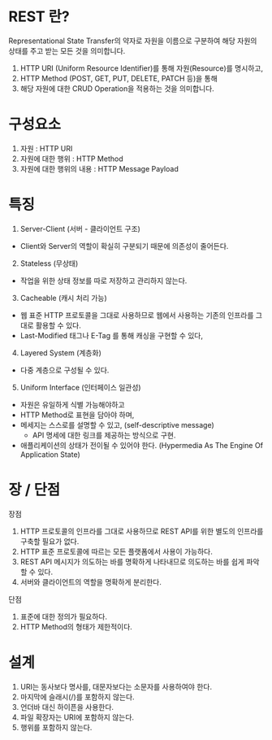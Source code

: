 # REST 란?
Representational State Transfer의 약자로 자원을 이름으로 구분하여 해당 자원의 상태를 주고 받는 모든 것을 의미합니다.
1. HTTP URI (Uniform Resource Identifier)를 통해 자원(Resource)를 명시하고,
2. HTTP Method (POST, GET, PUT, DELETE, PATCH 등)을 통해
3. 해당 자원에 대한 CRUD Operation을 적용하는 것을 의미합니다.

# 구성요소
1. 자원 : HTTP URI
2. 자원에 대한 행위 : HTTP Method
3. 자원에 대한 행위의 내용 : HTTP Message Payload

# 특징
1. Server-Client (서버 - 클라이언트 구조)
- Client와 Server의 역할이 확실히 구분되기 때문에 의존성이 줄어든다.
2. Stateless (무상태)
- 작업을 위한 상태 정보를 따로 저장하고 관리하지 않는다.
3. Cacheable (캐시 처리 가능)
- 웹 표준 HTTP 프로토콜을 그대로 사용하므로 웹에서 사용하는 기존의 인프라를 그대로 활용할 수 있다.
- Last-Modified 태그나 E-Tag 를 통해 캐싱을 구현할 수 있다,
4. Layered System (계층화)
- 다중 계층으로 구성될 수 있다.
5. Uniform Interface (인터페이스 일관성)
- 자원은 유일하게 식별 가능해야하고
- HTTP Method로 표현을 담아야 하며,
- 메세지는 스스로를 설명할 수 있고, (self-descriptive message)
  - API 명세에 대한 링크를 제공하는 방식으로 구현.
- 애플리케이션의 상태가 전이될 수 있어야 한다. (Hypermedia As The Engine Of Application State)

# 장 / 단점
장점
1. HTTP 프로토콜의 인프라를 그대로 사용하므로 REST API를 위한 별도의 인프라를 구축할 필요가 없다.
2. HTTP 표준 프로토콜에 따르는 모든 플랫폼에서 사용이 가능하다.
3. REST API 메시지가 의도하는 바를 명확하게 나타내므로 의도하는 바를 쉽게 파악할 수 있다.
4. 서버와 클라이언트의 역할을 명확하게 분리한다.

단점
1. 표준에 대한 정의가 필요하다.
2. HTTP Method의 형태가 제한적이다.

# 설계
1. URI는 동사보다 명사를, 대문자보다는 소문자를 사용하여야 한다.
2. 마지막에 슬래시(/)를 포함하지 않는다.
3. 언더바 대신 하이픈을 사용한다.
4. 파일 확장자는 URI에 포함하지 않는다.
5. 행위를 포함하지 않는다.
